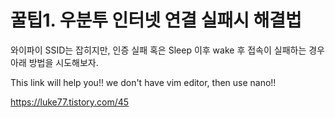 # 꿀팁1. 우분투 인터넷 연결 실패시 해결법
와이파이 SSID는 잡히지만, 인증 실패 혹은 Sleep 이후 wake 후 접속이 실패하는 경우 아래 방법을 시도해보자.

This link will help you!!
we don't have vim editor, then use nano!!

https://luke77.tistory.com/45
